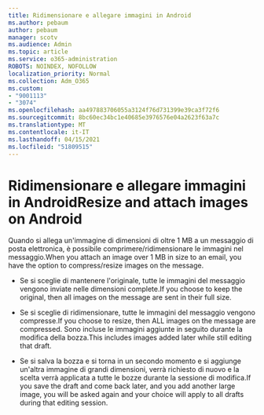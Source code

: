 ```yaml
---
title: Ridimensionare e allegare immagini in Android
ms.author: pebaum
author: pebaum
manager: scotv
ms.audience: Admin
ms.topic: article
ms.service: o365-administration
ROBOTS: NOINDEX, NOFOLLOW
localization_priority: Normal
ms.collection: Adm_O365
ms.custom:
- "9001113"
- "3074"
ms.openlocfilehash: aa497883706055a3124f76d731399e39ca3f72f6
ms.sourcegitcommit: 8bc60ec34bc1e40685e3976576e04a2623f63a7c
ms.translationtype: MT
ms.contentlocale: it-IT
ms.lasthandoff: 04/15/2021
ms.locfileid: "51809515"
---
```

# <a name="resize-and-attach-images-on-android"></a><span data-ttu-id="3a2ad-102">Ridimensionare e allegare immagini in Android</span><span class="sxs-lookup"><span data-stu-id="3a2ad-102">Resize and attach images on Android</span></span>

<span data-ttu-id="3a2ad-103">Quando si allega un'immagine di dimensioni di oltre 1 MB a un messaggio di posta elettronica, è possibile comprimere/ridimensionare le immagini nel messaggio.</span><span class="sxs-lookup"><span data-stu-id="3a2ad-103">When you attach an image over 1 MB in size to an email, you have the option to compress/resize images on the message.</span></span>
 
- <span data-ttu-id="3a2ad-104">Se si sceglie di mantenere l'originale, tutte le immagini del messaggio vengono inviate nelle dimensioni complete.</span><span class="sxs-lookup"><span data-stu-id="3a2ad-104">If you choose to keep the original, then all images on the message are sent in their full size.</span></span>
 
- <span data-ttu-id="3a2ad-105">Se si sceglie di ridimensionare, tutte le immagini del messaggio vengono compresse.</span><span class="sxs-lookup"><span data-stu-id="3a2ad-105">If you choose to resize, then ALL images on the message are compressed.</span></span>  <span data-ttu-id="3a2ad-106">Sono incluse le immagini aggiunte in seguito durante la modifica della bozza.</span><span class="sxs-lookup"><span data-stu-id="3a2ad-106">This includes images added later while still editing that draft.</span></span>
 
- <span data-ttu-id="3a2ad-107">Se si salva la bozza e si torna in un secondo momento e si aggiunge un'altra immagine di grandi dimensioni, verrà richiesto di nuovo e la scelta verrà applicata a tutte le bozze durante la sessione di modifica.</span><span class="sxs-lookup"><span data-stu-id="3a2ad-107">If you save the draft and come back later, and you add another large image, you will be asked again and your choice will apply to all drafts during that editing session.</span></span>
 
